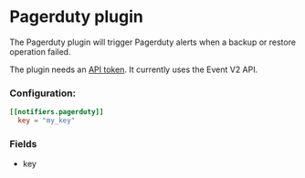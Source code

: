 # Pagerduty plugin

The Pagerduty plugin will trigger Pagerduty alerts when a backup or restore
operation failed.

The plugin needs an [API token](https://support.pagerduty.com/docs/using-the-api#section-generating-an-api-key). It currently uses the Event V2 API.

### Configuration:

```toml
[[notifiers.pagerduty]]
  key = "my_key"
```

### Fields

- key
